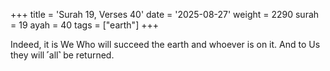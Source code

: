 +++
title = 'Surah 19, Verses 40'
date = '2025-08-27'
weight = 2290
surah = 19
ayah = 40
tags = ["earth"]
+++

Indeed, it is We Who will succeed the earth and whoever is on it. And to Us they will ˹all˺ be returned.